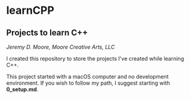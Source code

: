# learnCPP
## Projects to learn C++

*Jeremy D. Moore, Moore Creative Arts, LLC*

I created this repository to store the projects I've created while learning C++.

This project started with a macOS computer and no development environment. If you wish to follow my path, I suggest starting with **0_setup.md**.
